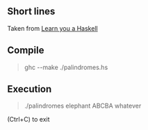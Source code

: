 ## Short lines

Taken from [Learn you a Haskell](http://learnyouahaskell.com/input-and-output#files-and-streams)

## Compile

> ghc --make ./palindromes.hs

## Execution

> ./palindromes
> elephant
> ABCBA
> whatever

(Ctrl+C) to exit